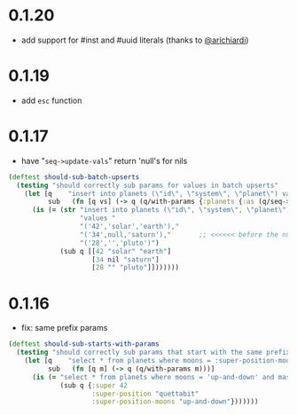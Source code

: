 # 0.1.20

* add support for #inst and #uuid literals (thanks to [@arichiardi](https://github.com/arichiardi))

# 0.1.19

* add `esc` function

# 0.1.17

* have "`seq->update-vals`" return 'null's for nils

```clojure
(deftest should-sub-batch-upserts
  (testing "should correctly sub params for values in batch upserts"
    (let [q    "insert into planets (\"id\", \"system\", \"planet\") values :planets"
          sub   (fn [q vs] (-> q (q/with-params {:planets {:as (q/seq->update-vals vs)}})))]
      (is (= (str "insert into planets (\"id\", \"system\", \"planet\") "
                  "values "
                  "('42','solar','earth'),"
                  "('34',null,'saturn'),"       ;; <<<<<< before the null here would be ''
                  "('28','','pluto')")
             (sub q [[42 "solar" "earth"]
                     [34 nil "saturn"]
                     [28 "" "pluto"]]))))))
```

# 0.1.16

* fix: same prefix params

```clojure
(deftest should-sub-starts-with-params
  (testing "should correctly sub params that start with the same prefix"
    (let [q    "select * from planets where moons = :super-position-moons and mass <= :super and name = :super-position"
          sub   (fn [q m] (-> q (q/with-params m)))]
      (is (= "select * from planets where moons = 'up-and-down' and mass <= 42 and name = 'quettabit'"
             (sub q {:super 42
                     :super-position "quettabit"
                     :super-position-moons "up-and-down"}))))))
```

